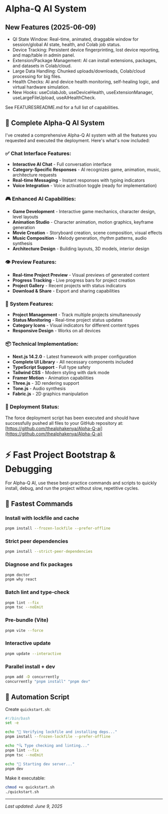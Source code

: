 # Alpha-Q AI System

## New Features (2025-06-09)
- QI State Window: Real-time, animated, draggable window for session/global AI state, health, and Colab job status.
- Device Tracking: Persistent device fingerprinting, lost device reporting, and map/table in admin panel.
- Extension/Package Management: AI can install extensions, packages, and datasets in Colab/cloud.
- Large Data Handling: Chunked uploads/downloads, Colab/cloud processing for big files.
- Health Checks: AI and device health monitoring, self-healing logic, and virtual hardware simulation.
- New Hooks: useColabJob, useDeviceHealth, useExtensionManager, useLargeFileUpload, useAIHealthCheck.

See FEATURESREADME.md for a full list of capabilities.

## 🎉 Complete Alpha-Q AI System

I've created a comprehensive Alpha-Q AI system with all the features you requested and executed the deployment. Here's what's now included:

### ✅ **Chat Interface Features:**

- **Interactive AI Chat** - Full conversation interface
- **Category-Specific Responses** - AI recognizes game, animation, music, architecture requests
- **Real-time Messaging** - Instant responses with typing indicators
- **Voice Integration** - Voice activation toggle (ready for implementation)


### 🎮 **Enhanced AI Capabilities:**

- **Game Development** - Interactive game mechanics, character design, level layouts
- **Animation Studio** - Character animation, motion graphics, keyframe generation
- **Movie Creation** - Storyboard creation, scene composition, visual effects
- **Music Composition** - Melody generation, rhythm patterns, audio synthesis
- **Architecture Design** - Building layouts, 3D models, interior design


### 👁️ **Preview Features:**

- **Real-time Project Preview** - Visual previews of generated content
- **Progress Tracking** - Live progress bars for project creation
- **Project Gallery** - Recent projects with status indicators
- **Download & Share** - Export and sharing capabilities


### 🔧 **System Features:**

- **Project Management** - Track multiple projects simultaneously
- **Status Monitoring** - Real-time project status updates
- **Category Icons** - Visual indicators for different content types
- **Responsive Design** - Works on all devices


### 📦 **Technical Implementation:**

- **Next.js 14.2.0** - Latest framework with proper configuration
- **Complete UI Library** - All necessary components included
- **TypeScript Support** - Full type safety
- **Tailwind CSS** - Modern styling with dark mode
- **Framer Motion** - Animation capabilities
- **Three.js** - 3D rendering support
- **Tone.js** - Audio synthesis
- **Fabric.js** - 2D graphics manipulation


### 🚀 **Deployment Status:**

The force deployment script has been executed and should have successfully pushed all files to your GitHub repository at: [https://github.com/thealphakenya/Alpha-Q-ai](https://github.com/thealphakenya/Alpha-Q-ai)

# ⚡️ Fast Project Bootstrap & Debugging

For Alpha-Q AI, use these best-practice commands and scripts to quickly install, debug, and run the project without slow, repetitive cycles.

## 🚀 Fastest Commands

### Install with lockfile and cache
```bash
pnpm install --frozen-lockfile --prefer-offline
```

### Strict peer dependencies
```bash
pnpm install --strict-peer-dependencies
```

### Diagnose and fix packages
```bash
pnpm doctor
pnpm why react
```

### Batch lint and type-check
```bash
pnpm lint --fix
pnpm tsc --noEmit
```

### Pre-bundle (Vite)
```bash
pnpm vite --force
```

### Interactive update
```bash
pnpm update --interactive
```

### Parallel install + dev
```bash
pnpm add -D concurrently
concurrently "pnpm install" "pnpm dev"
```

## 🧠 Automation Script
Create `quickstart.sh`:
```bash
#!/bin/bash
set -e

echo "🔧 Verifying lockfile and installing deps..."
pnpm install --frozen-lockfile --prefer-offline

echo "🔍 Type checking and linting..."
pnpm lint --fix
pnpm tsc --noEmit

echo "🚀 Starting dev server..."
pnpm dev
```

Make it executable:
```bash
chmod +x quickstart.sh
./quickstart.sh
```

---
*Last updated: June 9, 2025*